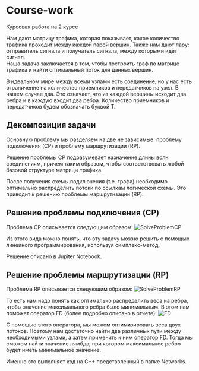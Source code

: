 # Course-work
Курсовая работа на 2 курсе

Нам дают матрицу трафика, которая показывает, какое количество трафика проходит между каждой парой вершин. Также нам дают пару: отправитель сигнала и получатель сигнала, между которыми идет сигнал.  
Наша задача заключается в том, чтобы построить граф по матрице трафика и найти оптимальный поток для данных вершин.

В идеальном мире между всеми узлами есть соединение, но у нас есть ограничение на количество приемников и передатчиков на узел. В нашем случае два. Это означает, что из каждой вершины исходит два ребра и в каждую входит два ребра. Количество приемников и передатчиков будем обозначать буквой T.

## Декомпозиция задачи
Основную проблему мы разделяем на две не зависимые: проблему подключения (CP) и проблему маршрутизации (RP).

Решение проблемы CP подразумевает назначение длины волн соединениям, причем таким образом, чтобы соответствовать любой базовой структуре матрицы трафика.

После получения схемы подключения (т.е. графа) необходимо оптимально распределить потоки по ссылкам логической схемы. Это приводит к решению проблемы маршрутизации (RP).

## Решение проблемы подключения (CP)
Проблема CP описывается следующим образом:
![SolveProblemCP](https://disk.yandex.ru/i/isrbPspIhpBMNQ)

Из этого вида можно понять, что эту задачу можно решить с помощью линейного программирования, используя симплекс-метод.

Решение описано в Jupiter Notebook.

## Решение проблемы маршрутизации (RP)
Проблема RP описывается следующим образом:
![SolveProblemRP](RP.png)

То есть нам надо понять как оптимально распределить веса на ребра, чтобы значение максимального ребра было минимальным.
В этом нам поможет оператор FD (более подробно описано в отчете): ![FD](FD.png)

С помощью этого оператора, мы можем оптимизировать веса двух потоков.
Поэтому нам достаточно найти два различных пути между необходимыми узлами, а затем применить к ним оператор FD.
Тогда мы сможем найти значение лямбда, при котором максимальное ребро будет иметь минимальное значение.

Именно это выполняет код на C++ представленный в папке Networks.
